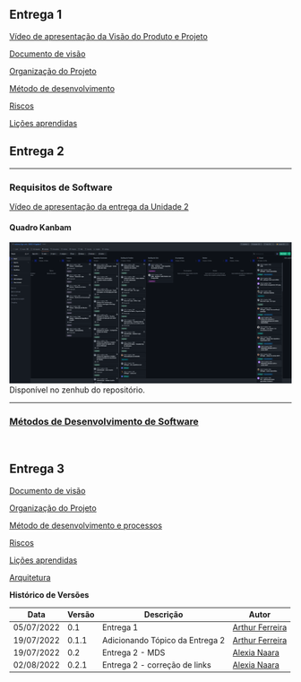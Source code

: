 
## Entrega 1
[Vídeo de apresentação da Visão do Produto e Projeto](https://drive.google.com/file/d/1eL-pX9ZtqTw1kxzvs4oMRPZgEVu55U2g/view?usp=sharing)

[Documento de visão](visao.md)

[Organização do Projeto](org_proj.md)

[Método de desenvolvimento](ciclos.md)

[Riscos](riscos.md)

[Lições aprendidas](licoes_aprendidas.md)

## Entrega 2
----------
### Requisitos de Software

[Vídeo de apresentação da entrega da Unidade 2](https://https://drive.google.com/file/d/1eL-pX9ZtqTw1kxeqhgj2W4x3wrRPZg4wqeVu55t22g/view?usp=sharing)

#### Quadro Kanbam

![QuadroKanban](./imagens/QuadroKanbam.png)
Disponível no zenhub do repositório.

----------

### [Métodos de Desenvolvimento de Software](dojo.md)

<!-- <span style="color:red">por favor, criem uma outra página específica para esse material. Deixem aqui, apenas os vídeos</span>.
<span style="color:red">outra supgestão: coloquem aqui, os links das outras páginas onde as entregas estão detalhadas. Ou seja: entrega 1: link para o Visão, etc,. Entrega 2: link para esse material, etc.</span>. -->
<br>

## Entrega 3

[Documento de visão](visao.md)

[Organização do Projeto](org_proj.md)

[Método de desenvolvimento e processos](ciclos.md)

[Riscos](riscos.md)

[Lições aprendidas](licoes_aprendidas.md)

[Arquitetura](arquitetura.md)

**Histórico de Versões**

| Data       | Versão | Descrição                       | Autor                                                         |
| ---------- | ------ | ------------------------------- | ------------------------------------------------------------- |
| 05/07/2022 | 0.1    | Entrega 1                       | [Arthur Ferreira](https://github.com/ArthurFerreiraRodrigues) |
| 19/07/2022 | 0.1.1  | Adicionando Tópico da Entrega 2 | [Arthur Ferreira](https://github.com/ArthurFerreiraRodrigues) |
| 19/07/2022 | 0.2    | Entrega 2 - MDS                 | [Alexia Naara](https://github.com/alexianaa)                  |
| 02/08/2022 | 0.2.1  | Entrega 2 - correção de links   | [Alexia Naara](https://github.com/alexianaa)                  |
